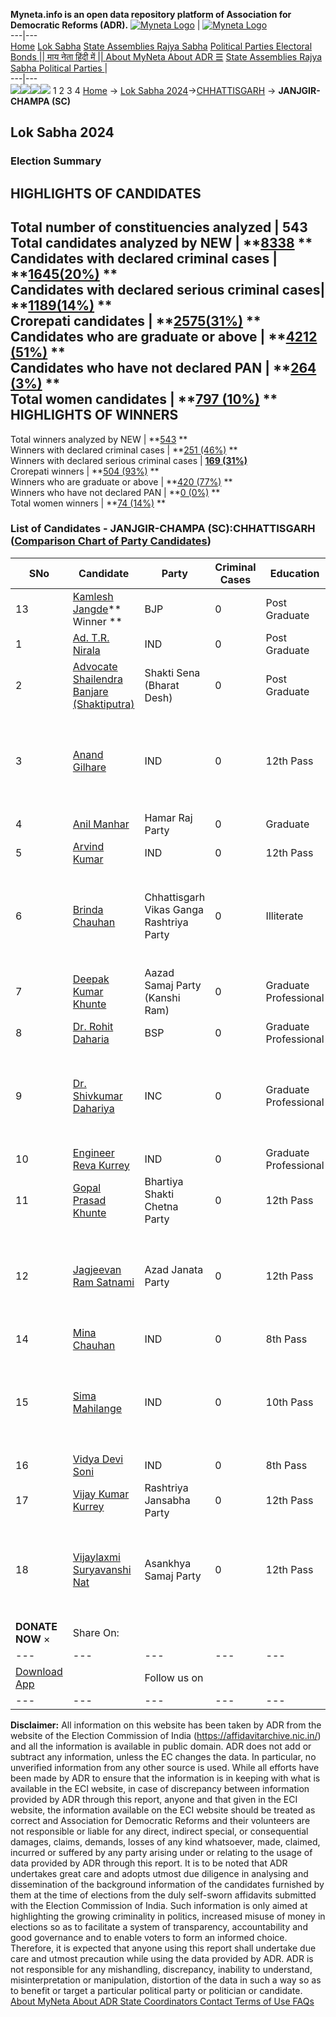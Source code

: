 **Myneta.info is an open data repository platform of Association for Democratic Reforms (ADR).**
[![Myneta Logo](https://www.myneta.info/lib/img/myneta-logo.png)](https://www.myneta.info/) | [![Myneta Logo](https://www.myneta.info/lib/img/adr-logo.png)](https://adrindia.org)  
---|---  
[Home](https://www.myneta.info/) [Lok Sabha](https://www.myneta.info/#ls "Lok Sabha") [ State Assemblies ](https://www.myneta.info/#sa "State Assemblies") [Rajya Sabha](https://www.myneta.info/#rs "Rajya Sabha") [Political Parties ](https://www.myneta.info/party "Political Parties") [ Electoral Bonds ](https://www.myneta.info/electoral_bonds "Electoral Bonds") [ || माय नेता हिंदी में || ](https://translate.google.co.in/translate?prev=hp&hl=en&js=y&u=www.myneta.info&sl=en&tl=hi&history_state0=) [ About MyNeta ](https://adrindia.org/content/about-myneta) [ About ADR ](https://adrindia.org/about-adr/who-we-are) [☰](javascript:void\(0\))
[ State Assemblies ](https://www.myneta.info/#sa "State Assemblies") [ Rajya Sabha ](https://www.myneta.info/#rs "Rajya Sabha") [ Political Parties ](https://www.myneta.info/party "Political Parties")
|   
---|---  
![](https://www.myneta.info/lib/img/banner/banner-1.png)![](https://www.myneta.info/lib/img/banner/banner-2.png)![](https://www.myneta.info/lib/img/banner/banner-3.png)![](https://www.myneta.info/lib/img/banner/banner-4.png)
1  2  3  4 
[Home](https://www.myneta.info/) → [Lok Sabha 2024](https://www.myneta.info/LokSabha2024/)→[CHHATTISGARH](https://www.myneta.info/LokSabha2024/index.php?action=show_constituencies&state_id=7) → **JANJGIR-CHAMPA (SC)**
### 
## Lok Sabha 2024
###  Election Summary 
HIGHLIGHTS OF CANDIDATES  
---  
Total number of constituencies analyzed |  543   
Total candidates analyzed by NEW | **[8338](https://www.myneta.info/LokSabha2024/index.php?action=summary&subAction=candidates_analyzed&sort=candidate#summary) **  
Candidates with declared criminal cases | **[1645(20%)](https://www.myneta.info/LokSabha2024/index.php?action=summary&subAction=crime&sort=candidate#summary) **  
Candidates with declared serious criminal cases| **[1189(14%)](https://www.myneta.info/LokSabha2024/index.php?action=summary&subAction=serious_crime&sort=candidate#summary) **  
Crorepati candidates | **[2575(31%)](https://www.myneta.info/LokSabha2024/index.php?action=summary&subAction=crorepati&sort=candidate#summary) **  
Candidates who are graduate or above | **[4212 (51%)](https://www.myneta.info/LokSabha2024/index.php?action=summary&subAction=education&sort=candidate#summary) **  
Candidates who have not declared PAN | **[264 (3%)](https://www.myneta.info/LokSabha2024/index.php?action=summary&subAction=without_pan&sort=candidate#summary) **  
Total women candidates | **[797 (10%)](https://www.myneta.info/LokSabha2024/index.php?action=summary&subAction=women_candidate&sort=candidate#summary) **  
HIGHLIGHTS OF WINNERS  
---  
Total winners analyzed by NEW | **[543](https://www.myneta.info/LokSabha2024/index.php?action=summary&subAction=winner_analyzed&sort=candidate#summary) **  
Winners with declared criminal cases | **[251 (46%)](https://www.myneta.info/LokSabha2024/index.php?action=summary&subAction=winner_crime&sort=candidate#summary) **  
Winners with declared serious criminal cases | **[169 (31%)](https://www.myneta.info/LokSabha2024/index.php?action=summary&subAction=winner_serious_crime&sort=candidate#summary)**  
Crorepati winners | **[504 (93%)](https://www.myneta.info/LokSabha2024/index.php?action=summary&subAction=winner_crorepati&sort=candidate#summary) **  
Winners who are graduate or above | **[420 (77%)](https://www.myneta.info/LokSabha2024/index.php?action=summary&subAction=winner_education&sort=candidate#summary) **  
Winners who have not declared PAN | **[0 (0%)](https://www.myneta.info/LokSabha2024/index.php?action=summary&subAction=winner_without_pan&sort=candidate#summary) **  
Total women winners | **[74 (14%)](https://www.myneta.info/LokSabha2024/index.php?action=summary&subAction=winner_women&sort=candidate#summary) **  
### List of Candidates - JANJGIR-CHAMPA (SC):CHHATTISGARH ([Comparison Chart of Party Candidates](https://www.myneta.info/LokSabha2024/comparisonchart.php?constituency_id=95))
SNo | Candidate| Party| Criminal Cases| Education| Age| Total Assets| Liabilities  
---|---|---|---|---|---|---|---  
13  | [Kamlesh Jangde](https://www.myneta.info/LokSabha2024/candidate.php?candidate_id=3677)** Winner ** | BJP | 0 | Post Graduate| 46 | Rs 1,54,62,143 ~ 1 Crore+ | Rs 13,80,075 ~ 13 Lacs+  
1  | [Ad. T.R. Nirala](https://www.myneta.info/LokSabha2024/candidate.php?candidate_id=3446) | IND | 0 | Post Graduate| 66 | Rs 58,00,674 ~ 58 Lacs+ | Rs 30,80,000 ~ 30 Lacs+  
2  | [Advocate Shailendra Banjare (Shaktiputra)](https://www.myneta.info/LokSabha2024/candidate.php?candidate_id=5049) | Shakti Sena (Bharat Desh) | 0 | Post Graduate| 47 | Rs 11,29,57,000 ~ 11 Crore+ | Rs 20,00,000 ~ 20 Lacs+  
3  | [Anand Gilhare](https://www.myneta.info/LokSabha2024/candidate.php?candidate_id=4069) | IND | 0 | 12th Pass| 54 | ![](https://myneta.info/image_v2.php?myneta_folder=LokSabha2024&candidate_id=4069&col=ta) | ![](https://myneta.info/image_v2.php?myneta_folder=LokSabha2024&candidate_id=4069&col=lia)  
4  | [Anil Manhar](https://www.myneta.info/LokSabha2024/candidate.php?candidate_id=4119) | Hamar Raj Party | 0 | Graduate| 29 | Rs 19,69,900 ~ 19 Lacs+ | Rs 0 ~   
5  | [Arvind Kumar](https://www.myneta.info/LokSabha2024/candidate.php?candidate_id=4072) | IND | 0 | 12th Pass| 34 | Rs 25,70,000 ~ 25 Lacs+ | Rs 7,00,000 ~ 7 Lacs+  
6  | [Brinda Chauhan](https://www.myneta.info/LokSabha2024/candidate.php?candidate_id=4120) | Chhattisgarh Vikas Ganga Rashtriya Party | 0 | Illiterate| 44 | ![](https://myneta.info/image_v2.php?myneta_folder=LokSabha2024&candidate_id=4120&col=ta) | ![](https://myneta.info/image_v2.php?myneta_folder=LokSabha2024&candidate_id=4120&col=lia)  
7  | [Deepak Kumar Khunte](https://www.myneta.info/LokSabha2024/candidate.php?candidate_id=5044) | Aazad Samaj Party (Kanshi Ram) | 0 | Graduate Professional| 33 | Rs 4,65,000 ~ 4 Lacs+ | Rs 0 ~   
8  | [Dr. Rohit Daharia](https://www.myneta.info/LokSabha2024/candidate.php?candidate_id=3369) | BSP | 0 | Graduate Professional| 51 | Rs 1,49,59,213 ~ 1 Crore+ | Rs 15,64,844 ~ 15 Lacs+  
9  | [Dr. Shivkumar Dahariya](https://www.myneta.info/LokSabha2024/candidate.php?candidate_id=3678) | INC | 0 | Graduate Professional| 59 | ![](https://myneta.info/image_v2.php?myneta_folder=LokSabha2024&candidate_id=3678&col=ta) | ![](https://myneta.info/image_v2.php?myneta_folder=LokSabha2024&candidate_id=3678&col=lia)  
10  | [Engineer Reva Kurrey](https://www.myneta.info/LokSabha2024/candidate.php?candidate_id=5048) | IND | 0 | Graduate Professional| 50 | Rs 39,22,000 ~ 39 Lacs+ | Rs 3,17,000 ~ 3 Lacs+  
11  | [Gopal Prasad Khunte](https://www.myneta.info/LokSabha2024/candidate.php?candidate_id=4122) | Bhartiya Shakti Chetna Party | 0 | 12th Pass| 26 | Rs 47,23,000 ~ 47 Lacs+ | Rs 0 ~   
12  | [Jagjeevan Ram Satnami](https://www.myneta.info/LokSabha2024/candidate.php?candidate_id=3674) | Azad Janata Party | 0 | 12th Pass| 37 | ![](https://myneta.info/image_v2.php?myneta_folder=LokSabha2024&candidate_id=3674&col=ta) | ![](https://myneta.info/image_v2.php?myneta_folder=LokSabha2024&candidate_id=3674&col=lia)  
14  | [Mina Chauhan](https://www.myneta.info/LokSabha2024/candidate.php?candidate_id=3675) | IND | 0 | 8th Pass| 33 | Rs 3,76,000 ~ 3 Lacs+ | Rs 0 ~   
15  | [Sima Mahilange](https://www.myneta.info/LokSabha2024/candidate.php?candidate_id=5045) | IND | 0 | 10th Pass| 32 | ![](https://myneta.info/image_v2.php?myneta_folder=LokSabha2024&candidate_id=5045&col=ta) | ![](https://myneta.info/image_v2.php?myneta_folder=LokSabha2024&candidate_id=5045&col=lia)  
16  | [Vidya Devi Soni](https://www.myneta.info/LokSabha2024/candidate.php?candidate_id=3445) | IND | 0 | 8th Pass| 34 | Rs 44,76,000 ~ 44 Lacs+ | Rs 4,00,000 ~ 4 Lacs+  
17  | [Vijay Kumar Kurrey](https://www.myneta.info/LokSabha2024/candidate.php?candidate_id=5046) | Rashtriya Jansabha Party | 0 | 12th Pass| 42 | Rs 1,31,14,700 ~ 1 Crore+ | Rs 6,50,000 ~ 6 Lacs+  
18  | [Vijaylaxmi Suryavanshi Nat](https://www.myneta.info/LokSabha2024/candidate.php?candidate_id=3676) | Asankhya Samaj Party | 0 | 12th Pass| 25 | ![](https://myneta.info/image_v2.php?myneta_folder=LokSabha2024&candidate_id=3676&col=ta) | ![](https://myneta.info/image_v2.php?myneta_folder=LokSabha2024&candidate_id=3676&col=lia)  
|  **DONATE NOW** × |  Share On:  | [](https://api.whatsapp.com/send?text=https%3A%2F%2Fmyneta.info%2Fpunjab2022%2Findex.php%3Faction%3Dshow_constituencies%26state_id%3D19) | [](https://www.facebook.com/sharer/sharer.php?u=https%3A%2F%2Fmyneta.info%2Fpunjab2022%2Findex.php%3Faction%3Dshow_constituencies%26state_id%3D19) | [](https://twitter.com/share?url=https%3A%2F%2Fmyneta.info%2Fpunjab2022%2Findex.php%3Faction%3Dshow_constituencies%26state_id%3D19)  
---|---|---|---|---  
| [ Download App ](https://play.google.com/store/apps/details?id=com.webrosoft.myneta1&pcampaignid=pcampaignidMKT-Other-global-all-co-prtnr-py-PartBadge-Mar2515-1) | [](https://play.google.com/store/apps/details?id=com.webrosoft.myneta1&pcampaignid=pcampaignidMKT-Other-global-all-co-prtnr-py-PartBadge-Mar2515-1) |  Follow us on  | [](https://www.facebook.com/adrindia.org/) | [](https://twitter.com/adrspeaks) | [](https://groups.google.com/g/national-election-watch?hl=en&pli=1) | [](https://www.instagram.com/adrspeaks/) | [](https://www.youtube.com/user/adrspeaks) | [](https://sharechat.com/profile/adrspeaks)  
---|---|---|---|---|---|---|---|---  
**Disclaimer:** All information on this website has been taken by ADR from the website of the Election Commission of India (https://affidavitarchive.nic.in/) and all the information is available in public domain. ADR does not add or subtract any information, unless the EC changes the data. In particular, no unverified information from any other source is used. While all efforts have been made by ADR to ensure that the information is in keeping with what is available in the ECI website, in case of discrepancy between information provided by ADR through this report, anyone and that given in the ECI website, the information available on the ECI website should be treated as correct and Association for Democratic Reforms and their volunteers are not responsible or liable for any direct, indirect special, or consequential damages, claims, demands, losses of any kind whatsoever, made, claimed, incurred or suffered by any party arising under or relating to the usage of data provided by ADR through this report. It is to be noted that ADR undertakes great care and adopts utmost due diligence in analysing and dissemination of the background information of the candidates furnished by them at the time of elections from the duly self-sworn affidavits submitted with the Election Commission of India. Such information is only aimed at highlighting the growing criminality in politics, increased misuse of money in elections so as to facilitate a system of transparency, accountability and good governance and to enable voters to form an informed choice. Therefore, it is expected that anyone using this report shall undertake due care and utmost precaution while using the data provided by ADR. ADR is not responsible for any mishandling, discrepancy, inability to understand, misinterpretation or manipulation, distortion of the data in such a way so as to benefit or target a particular political party or politician or candidate. 
[ About MyNeta ](https://adrindia.org/content/about-myneta) [ About ADR ](https://adrindia.org/about-adr/who-we-are) [ State Coordinators ](https://adrindia.org/about-adr/state-coordinators) [ Contact ](https://adrindia.org/contact-us) [ Terms of Use ](https://adrindia.org/content/adr-terms-use) [ FAQs ](https://adrindia.org/content/faqs)
